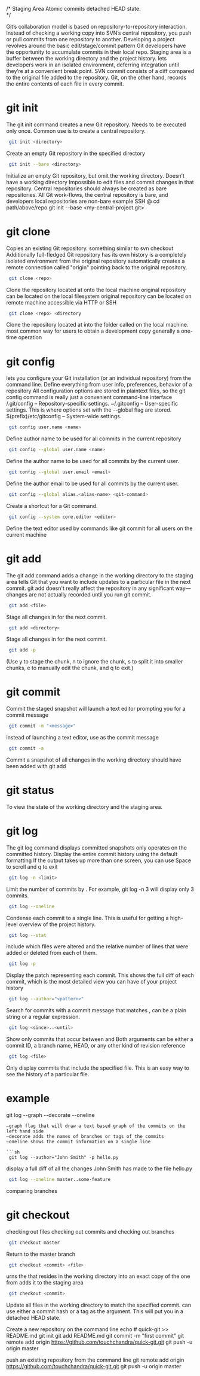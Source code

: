 /*
    Staging Area
    Atomic commits
    detached HEAD state.     
*/

Git’s collaboration model is based on repository-to-repository interaction. 
Instead of checking a working copy into SVN’s central repository, you push or pull commits from one repository to another.
Developing a project revolves around the basic edit/stage/commit pattern
Git developers have the opportunity to accumulate commits in their local repo.
Staging area is a buffer between the working directory and the project history.
lets developers work in an isolated environment, deferring integration until they’re at a convenient break point.
SVN commit consists of a diff compared to the original file added to the repository. Git, on the other hand, records the entire contents of each file in every commit.


# git init
The git init command creates a new Git repository.
Needs to be executed only once.
Common use is to create a central repository.

```sh
 git init <directory>
```
Create an empty Git repository in the specified directory

```sh
 git init --bare <directory>
```
Initialize an empty Git repository, but omit the working directory. 
Doesn’t have a working directory
Impossible to edit files and commit changes in that repository.
Central repositories should always be created as bare repositories.
All Git work-flows, the central repository is bare, and developers local repositories are non-bare
example
SSH <user>@<host>
cd path/above/repo
git init --base <my-central-project.git>

# git clone
Copies an existing Git repository.
something similar to svn checkout
Additionally
full-fledged Git repository
has its own history
is a completely isolated environment from the original repository
automatically creates a remote connection called "origin" pointing back to the original repository.

```sh
 git clone <repo>
```
Clone the repository located at <repo> onto the local machine
original repository can be located on the local filesystem
original repository can be located on remote machine accessible via HTTP or SSH

```sh
 git clone <repo> <directory
```
Clone the repository located at <repo> into the folder called <directory> on the local machine.
most common way for users to obtain a development copy
generally a one-time operation

# git config
lets you configure your Git installation (or an individual repository) from the command line.
Define everything from user info, preferences, behavior of a repository
All configuration options are stored in plaintext files, so the git config command is really just a convenient command-line interface
<repo>/.git/config – Repository-specific settings.
~/.gitconfig – User-specific settings. This is where options set with the --global flag are stored.
$(prefix)/etc/gitconfig – System-wide settings.

```sh
 git config user.name <name>
```
Define author name to be used for all commits in the current repository

```sh
 git config --global user.name <name>
```
Define the author name to be used for all commits by the current user.

```sh
 git config --global user.email <email>
```
Define the author email to be used for all commits by the current user.

```sh
 git config --global alias.<alias-name> <git-command>
```
Create a shortcut for a Git command.

```sh
 git config --system core.editor <editor>
```
Define the text editor used by commands like git commit for all users on the current machine


# git add
The git add command adds a change in the working directory to the staging area
tells Git that you want to include updates to a particular file in the next commit.
git add doesn't really affect the repository in any significant way—changes are not actually recorded until you run git commit.

```sh
 git add <file>
```
Stage all changes in <file> for the next commit.
```sh
 git add <directory>
```
Stage all changes in <directory> for the next commit.
```sh
 git add -p
```
(Use y to stage the chunk, n to ignore the chunk, s to split it into smaller chunks, e to manually edit the chunk, and q to exit.)

# git commit
Commit the staged snapshot
will launch a text editor prompting you for a commit message

```sh
 git commit -m "<message>"
```
instead of launching a text editor, use <message> as the commit message

```sh
 git commit -a
```
Commit a snapshot of all changes in the working directory
should have been added with git add

# git status 
To view the state of the working directory and the staging area.

# git log
The git log command displays committed snapshots
only operates on the committed history.
Display the entire commit history using the default formatting
If the output takes up more than one screen, you can use Space to scroll and q to exit

```sh
 git log -n <limit>
```
Limit the number of commits by <limit>. For example, git log -n 3 will display only 3 commits.

```sh
 git log --oneline
```
Condense each commit to a single line. This is useful for getting a high-level overview of the project history.

```sh
 git log --stat
```
include which files were altered and the relative number of lines that were added or deleted from each of them.

```sh
 git log -p
```
Display the patch representing each commit.
This shows the full diff of each commit, which is the most detailed view you can have of your project history

```sh
 git log --author="<pattern>"
```
Search for commits with a commit message that matches <pattern>, 
can be a plain string or a regular expression.

```sh
 git log <since>..<until>
```
Show only commits that occur between <since> and <until>
Both arguments can be either a commit ID, a branch name, HEAD, or any other kind of revision reference

```sh
 git log <file>
```
Only display commits that include the specified file. This is an easy way to see the history of a particular file.

# example
git log --graph --decorate --oneline
```
—graph flag that will draw a text based graph of the commits on the left hand side
—decorate adds the names of branches or tags of the commits
—oneline shows the commit information on a single line

```sh
 git log --author="John Smith" -p hello.py
```
display a full diff of all the changes John Smith has made to the file hello.py

```sh
 git log --oneline master..some-feature
```
comparing branches

# git checkout
checking out files
checking out commits and 
checking out branches

```sh
 git checkout master
```
Return to the master branch

```sh
 git checkout <commit> <file>
```
urns the <file> that resides in the working directory into an exact copy of the one from <commit>
adds it to the staging area

```sh
 git checkout <commit>
```
Update all files in the working directory to match the specified commit. 
can use either a commit hash or a tag as the <commit> argument. 
This will put you in a detached HEAD state.
















Create a new repository on the command line
echo # quick-git >> README.md
git init
git add README.md
git commit -m "first commit"
git remote add origin https://github.com/touchchandra/quick-git.git
git push -u origin master

push an existing repository from the command line
git remote add origin https://github.com/touchchandra/quick-git.git
git push -u origin master


